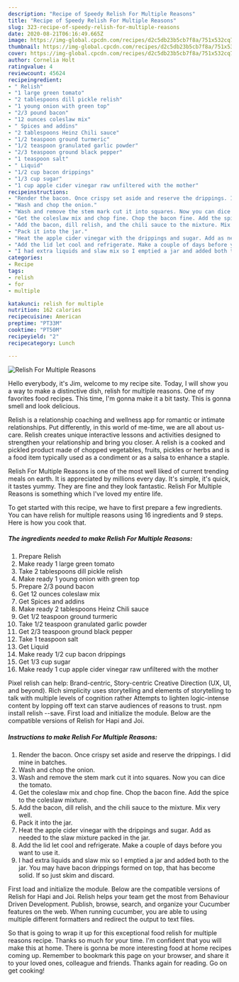 ```yaml
---
description: "Recipe of Speedy Relish For Multiple Reasons"
title: "Recipe of Speedy Relish For Multiple Reasons"
slug: 323-recipe-of-speedy-relish-for-multiple-reasons
date: 2020-08-21T06:16:49.665Z
image: https://img-global.cpcdn.com/recipes/d2c5db23b5cb7f8a/751x532cq70/relish-for-multiple-reasons-recipe-main-photo.jpg
thumbnail: https://img-global.cpcdn.com/recipes/d2c5db23b5cb7f8a/751x532cq70/relish-for-multiple-reasons-recipe-main-photo.jpg
cover: https://img-global.cpcdn.com/recipes/d2c5db23b5cb7f8a/751x532cq70/relish-for-multiple-reasons-recipe-main-photo.jpg
author: Cornelia Holt
ratingvalue: 4
reviewcount: 45624
recipeingredient:
- " Relish"
- "1 large green tomato"
- "2 tablespoons dill pickle relish"
- "1 young onion with green top"
- "2/3 pound bacon"
- "12 ounces coleslaw mix"
- " Spices and addins"
- "2 tablespoons Heinz Chili sauce"
- "1/2 teaspoon ground turmeric"
- "1/2 teaspoon granulated garlic powder"
- "2/3 teaspoon ground black pepper"
- "1 teaspoon salt"
- " Liquid"
- "1/2 cup bacon drippings"
- "1/3 cup sugar"
- "1 cup apple cider vinegar raw unfiltered with the mother"
recipeinstructions:
- "Render the bacon. Once crispy set aside and reserve the drippings. I did mine in batches."
- "Wash and chop the onion."
- "Wash and remove the stem mark cut it into squares. Now you can dice the tomato."
- "Get the coleslaw mix and chop fine. Chop the bacon fine. Add the spice to the coleslaw mixture."
- "Add the bacon, dill relish, and the chili sauce to the mixture. Mix very well."
- "Pack it into the jar."
- "Heat the apple cider vinegar with the drippings and sugar. Add as needed to the slaw mixture packed in the jar."
- "Add the lid let cool and refrigerate. Make a couple of days before you want to use it."
- "I had extra liquids and slaw mix so I emptied a jar and added both to the jar. You may have bacon drippings formed on top, that has become solid. If so just skim and discard."
categories:
- Recipe
tags:
- relish
- for
- multiple

katakunci: relish for multiple 
nutrition: 162 calories
recipecuisine: American
preptime: "PT33M"
cooktime: "PT50M"
recipeyield: "2"
recipecategory: Lunch

---
```



![Relish For Multiple Reasons](https://img-global.cpcdn.com/recipes/d2c5db23b5cb7f8a/751x532cq70/relish-for-multiple-reasons-recipe-main-photo.jpg)

Hello everybody, it's Jim, welcome to my recipe site. Today, I will show you a way to make a distinctive dish, relish for multiple reasons. One of my favorites food recipes. This time, I'm gonna make it a bit tasty. This is gonna smell and look delicious.

Relish is a relationship coaching and wellness app for romantic or intimate relationships. Put differently, in this world of me-time, we are all about us-care. Relish creates unique interactive lessons and activities designed to strengthen your relationship and bring you closer. A relish is a cooked and pickled product made of chopped vegetables, fruits, pickles or herbs and is a food item typically used as a condiment or as a salsa to enhance a staple.

Relish For Multiple Reasons is one of the most well liked of current trending meals on earth. It is appreciated by millions every day. It's simple, it's quick, it tastes yummy. They are fine and they look fantastic. Relish For Multiple Reasons is something which I've loved my entire life.


To get started with this recipe, we have to first prepare a few ingredients. You can have relish for multiple reasons using 16 ingredients and 9 steps. Here is how you cook that.

<!--inarticleads1-->

##### The ingredients needed to make Relish For Multiple Reasons:

1. Prepare  Relish
1. Make ready 1 large green tomato
1. Take 2 tablespoons dill pickle relish
1. Make ready 1 young onion with green top
1. Prepare 2/3 pound bacon
1. Get 12 ounces coleslaw mix
1. Get  Spices and addins
1. Make ready 2 tablespoons Heinz Chili sauce
1. Get 1/2 teaspoon ground turmeric
1. Take 1/2 teaspoon granulated garlic powder
1. Get 2/3 teaspoon ground black pepper
1. Take 1 teaspoon salt
1. Get  Liquid
1. Make ready 1/2 cup bacon drippings
1. Get 1/3 cup sugar
1. Make ready 1 cup apple cider vinegar raw unfiltered with the mother


Pixel relish can help: Brand-centric, Story-centric Creative Direction (UX, UI, and beyond). Rich simplicity uses storytelling and elements of storytelling to talk with multiple levels of cognition rather Attempts to lighten logic-intense content by lopping off text can starve audiences of reasons to trust. npm install relish --save. First load and initialize the module. Below are the compatible versions of Relish for Hapi and Joi. 

<!--inarticleads2-->

##### Instructions to make Relish For Multiple Reasons:

1. Render the bacon. Once crispy set aside and reserve the drippings. I did mine in batches.
1. Wash and chop the onion.
1. Wash and remove the stem mark cut it into squares. Now you can dice the tomato.
1. Get the coleslaw mix and chop fine. Chop the bacon fine. Add the spice to the coleslaw mixture.
1. Add the bacon, dill relish, and the chili sauce to the mixture. Mix very well.
1. Pack it into the jar.
1. Heat the apple cider vinegar with the drippings and sugar. Add as needed to the slaw mixture packed in the jar.
1. Add the lid let cool and refrigerate. Make a couple of days before you want to use it.
1. I had extra liquids and slaw mix so I emptied a jar and added both to the jar. You may have bacon drippings formed on top, that has become solid. If so just skim and discard.


First load and initialize the module. Below are the compatible versions of Relish for Hapi and Joi. Relish helps your team get the most from Behaviour Driven Development. Publish, browse, search, and organize your Cucumber features on the web. When running cucumber, you are able to using multiple different formatters and redirect the output to text files. 

So that is going to wrap it up for this exceptional food relish for multiple reasons recipe. Thanks so much for your time. I'm confident that you will make this at home. There is gonna be more interesting food at home recipes coming up. Remember to bookmark this page on your browser, and share it to your loved ones, colleague and friends. Thanks again for reading. Go on get cooking!
